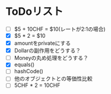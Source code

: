 # ToDoリスト
- [ ] $5 + 10CHF = $10(レートが2:1の場合)
- [x] $5 * 2 = $10
- [x] amountをprivateにする
- [x] Dollarの副作用をどうする？
- [ ] Moneyの丸め処理をどうする？
- [x] equals()
- [ ] hashCode()
- [ ] 他のオブジェクトとの等価性比較
- [ ] 5CHF * 2 = 10CHF
